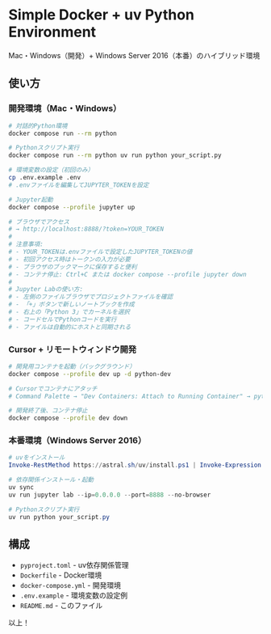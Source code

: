 # Simple Docker + uv Python Environment

Mac・Windows（開発）+ Windows Server 2016（本番）のハイブリッド環境

## 使い方

### 開発環境（Mac・Windows）
```bash
# 対話的Python環境
docker compose run --rm python

# Pythonスクリプト実行
docker compose run --rm python uv run python your_script.py

# 環境変数の設定（初回のみ）
cp .env.example .env
# .envファイルを編集してJUPYTER_TOKENを設定

# Jupyter起動
docker compose --profile jupyter up

# ブラウザでアクセス
# → http://localhost:8888/?token=YOUR_TOKEN
# 
# 注意事項:
# - YOUR_TOKENは.envファイルで設定したJUPYTER_TOKENの値
# - 初回アクセス時はトークンの入力が必要
# - ブラウザのブックマークに保存すると便利
# - コンテナ停止: Ctrl+C または docker compose --profile jupyter down
# 
# Jupyter Labの使い方:
# - 左側のファイルブラウザでプロジェクトファイルを確認
# - 「+」ボタンで新しいノートブックを作成
# - 右上の「Python 3」でカーネルを選択
# - コードセルでPythonコードを実行
# - ファイルは自動的にホストと同期される


```

### Cursor + リモートウィンドウ開発
```bash
# 開発用コンテナを起動（バックグラウンド）
docker compose --profile dev up -d python-dev

# Cursorでコンテナにアタッチ
# Command Palette → "Dev Containers: Attach to Running Container" → python-dev

# 開発終了後、コンテナ停止
docker compose --profile dev down
```

### 本番環境（Windows Server 2016）
```powershell
# uvをインストール
Invoke-RestMethod https://astral.sh/uv/install.ps1 | Invoke-Expression

# 依存関係インストール・起動
uv sync
uv run jupyter lab --ip=0.0.0.0 --port=8888 --no-browser

# Pythonスクリプト実行
uv run python your_script.py
```

## 構成
- `pyproject.toml` - uv依存関係管理
- `Dockerfile` - Docker環境
- `docker-compose.yml` - 開発環境
- `.env.example` - 環境変数の設定例
- `README.md` - このファイル

以上！